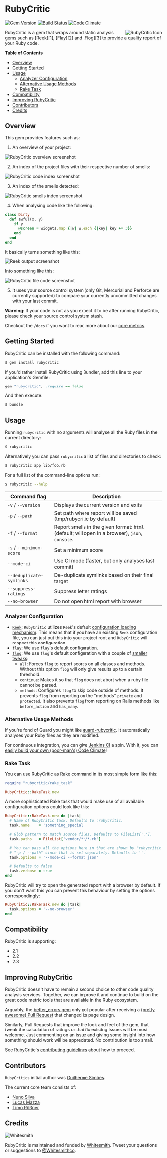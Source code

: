 RubyCritic
==========

[![Gem Version](https://badge.fury.io/rb/rubycritic.svg)](http://badge.fury.io/rb/rubycritic)
[![Build Status](https://travis-ci.org/whitesmith/rubycritic.svg?branch=master)](https://travis-ci.org/whitesmith/rubycritic)
[![Code Climate](https://codeclimate.com/github/whitesmith/rubycritic/badges/gpa.svg)](https://codeclimate.com/github/whitesmith/rubycritic)

<img src="http://i.imgur.com/66HACCD.png" alt="RubyCritic Icon" align="right" />
RubyCritic is a gem that wraps around static analysis gems such as [Reek][1], [Flay][2] and [Flog][3] to provide a quality report of your Ruby code.

**Table of Contents**

- [Overview](#overview)
- [Getting Started](#getting-started)
- [Usage](#usage)
  + [Analyzer Configuration](#analyzer-configuration)
  + [Alternative Usage Methods](#alternative-usage-methods)
  + [Rake Task](#rake-task)
- [Compatibility](#compatibility)
- [Improving RubyCritic](#improving-rubyCritic)
- [Contributors](#contributors)
- [Credits](#credits)


## Overview

This gem provides features such as:

1. An overview of your project:

  ![RubyCritic overview screenshot](http://i.imgur.com/oiE5O3X.png)

2. An index of the project files with their respective number of smells:

  ![RubyCritic code index screenshot](http://i.imgur.com/a0GCn48.png)

3. An index of the smells detected:

  ![RubyCritic smells index screenshot](http://i.imgur.com/PvkFEe3.png)

4. When analysing code like the following:

  ```ruby
  class Dirty
    def awful(x, y)
      if y
        @screen = widgets.map {|w| w.each {|key| key += 3}}
      end
    end
  end
  ```

  It basically turns something like this:

  ![Reek output screenshot](http://i.imgur.com/5G2zPIC.png)

  Into something like this:

  ![RubyCritic file code screenshot](http://i.imgur.com/RNzXewk.png)

5. It uses your source control system (only Git, Mercurial and Perforce
  are currently supported) to compare your currently uncommitted
  changes with your last commit.

  **Warning**: If your code is not as you expect it to be after running
  RubyCritic, please check your source control system stash.

Checkout the `/docs` if you want to read more about our [core metrics](./docs/core-metrics.md).


## Getting Started

RubyCritic can be installed with the following command:

```bash
$ gem install rubycritic
```

If you'd rather install RubyCritic using Bundler, add this line to your
application's Gemfile:

```ruby
gem "rubycritic", :require => false
```

And then execute:

```bash
$ bundle
```


## Usage

Running `rubycritic` with no arguments will analyse all the Ruby files in the
current directory:

```bash
$ rubycritic
```

Alternatively you can pass `rubycritic` a list of files and directories to check:

```bash
$ rubycritic app lib/foo.rb
```

For a full list of the command-line options run:

```bash
$ rubycritic --help
```

| Command flag             | Description                                           |
|--------------------------|-------------------------------------------------------|
| `-v` / `--version`       | Displays the current version and exits                |
| `-p` / `--path`          | Set path where report will be saved (tmp/rubycritic by default) |
| `-f` / `--format`        | Report smells in the given format: `html` (default; will open in a browser), `json`, `console`. |
| `-s` / `--minimum-score` | Set a minimum score                                   |
| `--mode-ci`              | Use CI mode (faster, but only analyses last commit)   |
| `--deduplicate-symlinks` | De-duplicate symlinks based on their final target     |
| `--suppress-ratings`     | Suppress letter ratings                               |
| `--no-browser`           | Do not open html report with browser                  |


### Analyzer Configuration

* [`Reek`](https://github.com/troessner/reek): `RubyCritic` utilizes `Reek`'s default [configuration loading mechanism](https://github.com/troessner/reek#configuration-file).
  This means that if you have an existing `Reek` configuration file, you can just put this into your
  project root and `RubyCritic` will respect this configuration.
* [`flay`](https://github.com/seattlerb/flay): We use `flay`'s default configuration.
* [`flog`](https://github.com/seattlerb/flog): We use `flog`'s default configuration with a couple of [smaller tweaks](https://github.com/whitesmith/rubycritic/blob/master/lib/rubycritic/analysers/helpers/flog.rb#L5):
    * `all`: Forces `flog` to report scores on all classes and methods. Without this option `flog` will only give results up to a certain threshold.
    * `continue`: Makes it so that `flog` does not abort when a ruby file cannot be parsed.
    * `methods`: Configures `flog` to skip code outside of methods. It prevents `flog` from reporting on the "methods" `private` and `protected`. It also prevents `flog` from reporting on Rails methods like `before_action` and `has_many`.


### Alternative Usage Methods

If you're fond of Guard you might like [guard-rubycritic][4]. It automatically analyses your Ruby files as they are modified.

For continuous integration, you can give [Jenkins CI][5] a spin. With it, you can [easily build your own (poor-man's) Code Climate][6]!


### Rake Task

You can use RubyCritic as Rake command in its most simple form like this:

```ruby
require "rubycritic/rake_task"

RubyCritic::RakeTask.new
```

A more sophisticated Rake task that would make use of all available configuration options could look like this:

```ruby
RubyCritic::RakeTask.new do |task|
  # Name of RubyCritic task. Defaults to :rubycritic.
  task.name    = 'something_special'

  # Glob pattern to match source files. Defaults to FileList['.'].
  task.paths   = FileList['vendor/**/*.rb']

  # You can pass all the options here in that are shown by "rubycritic -h" except for
  # "-p / --path" since that is set separately. Defaults to ''.
  task.options = '--mode-ci --format json'

  # Defaults to false
  task.verbose = true
end
```

RubyCritic will try to open the generated report with a browser by default. If you don't want this
you can prevent this behaviour by setting the options correspondingly:

```ruby
RubyCritic::RakeTask.new do |task|
  task.options = '--no-browser'
end
```


## Compatibility

RubyCritic is supporting:

* 2.1
* 2.2
* 2.3


## Improving RubyCritic

RubyCritic doesn't have to remain a second choice to other code quality analysis services. Together, we can improve it and continue to build on the great code metric tools that are available in the Ruby ecosystem.

Arguably, the [better_errors gem][7] only got popular after receiving a [(pretty awesome) Pull Request][8] that changed its page design.

Similarly, Pull Requests that improve the look and feel of the gem, that tweak the calculation of ratings or that fix existing issues will be most welcome. Just commenting on an issue and giving some insight into how something should work will be appreciated. No contribution is too small.

See RubyCritic's [contributing guidelines](CONTRIBUTING.md) about how to proceed.


## Contributors


`RubyCritics` initial author was [Guilherme Simões](https://github.com/guilhermesimoes).

The current core team consists of:

* [Nuno Silva](https://github.com/Onumis)
* [Lucas Mazza](https://github.com/lucasmazza)
* [Timo Rößner](https://github.com/troessner)


## Credits

![Whitesmith](http://i.imgur.com/Si2l3kd.png)

RubyCritic is maintained and funded by [Whitesmith][9]. Tweet your questions or suggestions to [@Whitesmithco][10].

[1]: https://github.com/troessner/reek
[2]: https://github.com/seattlerb/flay
[3]: https://github.com/seattlerb/flog
[4]: https://github.com/whitesmith/guard-rubycritic
[5]: http://jenkins-ci.org/
[6]: ./docs/building-own-code-climate.md
[7]: https://github.com/charliesome/better_errors
[8]: https://github.com/charliesome/better_errors/pull/22
[9]: http://www.whitesmith.co/
[10]: https://twitter.com/Whitesmithco

